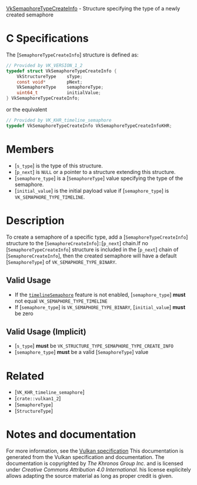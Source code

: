 [VkSemaphoreTypeCreateInfo](https://www.khronos.org/registry/vulkan/specs/1.3-extensions/man/html/VkSemaphoreTypeCreateInfo.html) - Structure specifying the type of a newly created semaphore

# C Specifications
The [`SemaphoreTypeCreateInfo`] structure is defined as:
```c
// Provided by VK_VERSION_1_2
typedef struct VkSemaphoreTypeCreateInfo {
    VkStructureType    sType;
    const void*        pNext;
    VkSemaphoreType    semaphoreType;
    uint64_t           initialValue;
} VkSemaphoreTypeCreateInfo;
```
or the equivalent
```c
// Provided by VK_KHR_timeline_semaphore
typedef VkSemaphoreTypeCreateInfo VkSemaphoreTypeCreateInfoKHR;
```

# Members
- [`s_type`] is the type of this structure.
- [`p_next`] is `NULL` or a pointer to a structure extending this structure.
- [`semaphore_type`] is a [`SemaphoreType`] value specifying the type of the semaphore.
- [`initial_value`] is the initial payload value if [`semaphore_type`] is `VK_SEMAPHORE_TYPE_TIMELINE`.

# Description
To create a semaphore of a specific type, add a
[`SemaphoreTypeCreateInfo`] structure to the
[`SemaphoreCreateInfo`]::[`p_next`] chain.If no [`SemaphoreTypeCreateInfo`] structure is included in the
[`p_next`] chain of [`SemaphoreCreateInfo`], then the created semaphore
will have a default [`SemaphoreType`] of `VK_SEMAPHORE_TYPE_BINARY`.
## Valid Usage
-    If the [`timelineSemaphore`](https://www.khronos.org/registry/vulkan/specs/1.3-extensions/html/vkspec.html#features-timelineSemaphore) feature is not enabled, [`semaphore_type`] **must**  not equal `VK_SEMAPHORE_TYPE_TIMELINE`
-    If [`semaphore_type`] is `VK_SEMAPHORE_TYPE_BINARY`, [`initial_value`] **must**  be zero

## Valid Usage (Implicit)
-  [`s_type`] **must**  be `VK_STRUCTURE_TYPE_SEMAPHORE_TYPE_CREATE_INFO`
-  [`semaphore_type`] **must**  be a valid [`SemaphoreType`] value

# Related
- [`VK_KHR_timeline_semaphore`]
- [`crate::vulkan1_2`]
- [`SemaphoreType`]
- [`StructureType`]

# Notes and documentation
For more information, see the [Vulkan specification](https://www.khronos.org/registry/vulkan/specs/1.3-extensions/html/vkspec.html)
This documentation is generated from the Vulkan specification and documentation.
The documentation is copyrighted by *The Khronos Group Inc.* and is licensed under *Creative Commons Attribution 4.0 International*.
his license explicitely allows adapting the source material as long as proper credit is given.
        